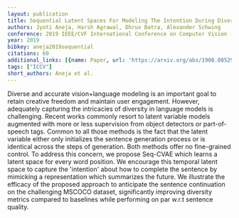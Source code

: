 ```yaml
---
layout: publication
title: Sequential Latent Spaces For Modeling The Intention During Diverse Image Captioning
authors: Jyoti Aneja, Harsh Agrawal, Dhruv Batra, Alexander Schwing
conference: 2019 IEEE/CVF International Conference on Computer Vision (ICCV)
year: 2019
bibkey: aneja2019sequential
citations: 60
additional_links: [{name: Paper, url: 'https://arxiv.org/abs/1908.08529'}]
tags: ["ICCV"]
short_authors: Aneja et al.
---
```

Diverse and accurate vision+language modeling is an important goal to retain
creative freedom and maintain user engagement. However, adequately capturing
the intricacies of diversity in language models is challenging. Recent works
commonly resort to latent variable models augmented with more or less
supervision from object detectors or part-of-speech tags. Common to all those
methods is the fact that the latent variable either only initializes the
sentence generation process or is identical across the steps of generation.
Both methods offer no fine-grained control. To address this concern, we propose
Seq-CVAE which learns a latent space for every word position. We encourage this
temporal latent space to capture the 'intention' about how to complete the
sentence by mimicking a representation which summarizes the future. We
illustrate the efficacy of the proposed approach to anticipate the sentence
continuation on the challenging MSCOCO dataset, significantly improving
diversity metrics compared to baselines while performing on par w.r.t sentence
quality.
